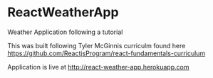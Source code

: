 # ReactWeatherApp
Weather Application following a tutorial


This was built following Tyler McGinnis curriculm found here https://github.com/ReactjsProgram/react-fundamentals-curriculum


Application is live at http://react-weather-app.herokuapp.com
